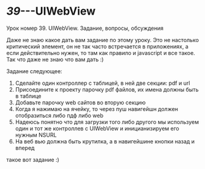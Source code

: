 # _39_---UIWebView

Урок номер 39. UIWebView. Задание, вопросы, обсуждения

Даже не знаю какое дать вам задание по этому уроку. Это не настолько критический элемент, он не так часто встречается в приложениях, а если действительно нужен, то там как правило и javascript и все такое. Так что даже не знаю что вам дать :) 

Задание следующее:

1. Сделайте один контроллер с таблицей, в ней две секции: pdf и url
2. Присоедините к проекту парочку pdf файлов, их имена должны быть в таблице
3. Добавьте парочку web сайтов во вторую секцию
4. Когда я нажимаю на ячейку, то через пуш навигейшн должен отобразиться либо пдф либо web
5. Надеюсь понятно что для загрузки того либо другого мы используем один и тот же контроллев с UIWebView и иницианизируем его нужным NSURL
6. На веб вью должна быть крутилка, а в навигейшине кнопки назад и вперед

такое вот задание :)
